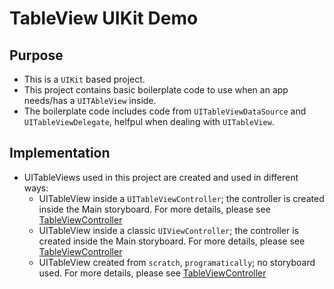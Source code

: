 # TableView UIKit Demo 

## Purpose 

- This is a `UIKit` based project.
- This project contains basic boilerplate code to use when an app needs/has a `UITAbleView` inside.
- The boilerplate code includes code from `UITableViewDataSource` and `UITableViewDelegate`, helfpul when dealing with `UITableView`. 

## Implementation 

- UITableViews used in this project are created and used in different ways:
    - UITableView inside a `UITableViewController`; the controller is created inside the Main storyboard. For more details, please see [TableViewController](./ViewControllers/TableViewController.swift)
    - UITableView inside a classic `UIViewController`; the controller is created inside the Main storyboard. For more details, please see [TableViewController](./ViewControllers/CustomTableViewController.swift) 
    - UITableView created from `scratch`, `programatically`; no storyboard used. For more details, please see [TableViewController](./ViewControllers/EmptyViewController.swift) 
